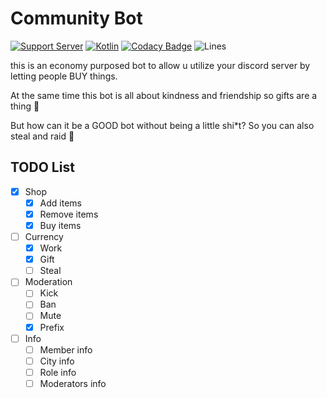 # Community Bot

[![Support Server](https://img.shields.io/discord/503652829685088276?label=discord+support+server&logo=Discord&colorB=7289da&style=flat)](https://discord.gg/6yekupN67K)
[![Kotlin](https://img.shields.io/badge/v1.5.10-%230095D5.svg?label=&logo=kotlin&logoColor=white&style=flat)](https://kotlinlang.org/)
[![Codacy Badge](https://img.shields.io/codacy/grade/5cb56a0deff647148a6b8889fe8907df?label=Project+Grade&logo=codacy)](https://www.codacy.com/gh/Unicorn7141/CommunityBot/dashboard?utm_source=github.com&amp;utm_medium=referral&amp;utm_content=Unicorn7141/CommunityBot&amp;utm_campaign=Badge_Grade)
![Lines](https://img.shields.io/tokei/lines/github/Unicorn7141/CommunityBot?color=1aa2d4&label=Total%20Lines%20Of%20Code&logo=kotlin&logoColor=1aa2d4)

this is an economy purposed bot to allow u utilize your discord server by letting people BUY things.

At the same time this bot is all about kindness and friendship so gifts are a thing 🤯

But how can it be a GOOD bot without being a little shi*t? So you can also steal and raid 🤣

## TODO List
- [x] Shop
  - [x] Add items
  - [x] Remove items
  - [x] Buy items 
- [ ] Currency
  - [x] Work
  - [x] Gift
  - [ ] Steal
- [ ] Moderation
  - [ ] Kick
  - [ ] Ban
  - [ ] Mute
  - [x] Prefix
- [ ] Info
  - [ ] Member info
  - [ ] City info
  - [ ] Role info
  - [ ] Moderators info
